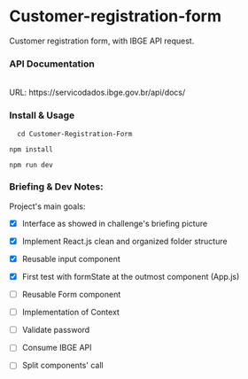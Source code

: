# Customer-registration-form
Customer registration  form, with IBGE API request.<br/>
### API Documentation
<br/>
URL: https://servicodados.ibge.gov.br/api/docs/

### Install & Usage
```
  cd Customer-Registration-Form
```
```
npm install
```
```
npm run dev
```

### Briefing & Dev Notes:
Project's main goals:

- [X] Interface as showed in challenge's briefing picture
- [X] Implement React.js clean and organized folder structure
- [X] Reusable input component
- [X] First test with formState at the outmost component (App.js)
- [ ] Reusable Form component
- [ ] Implementation of Context
- [ ] Validate password
- [ ] Consume IBGE API
- [ ] Split components' call




 

